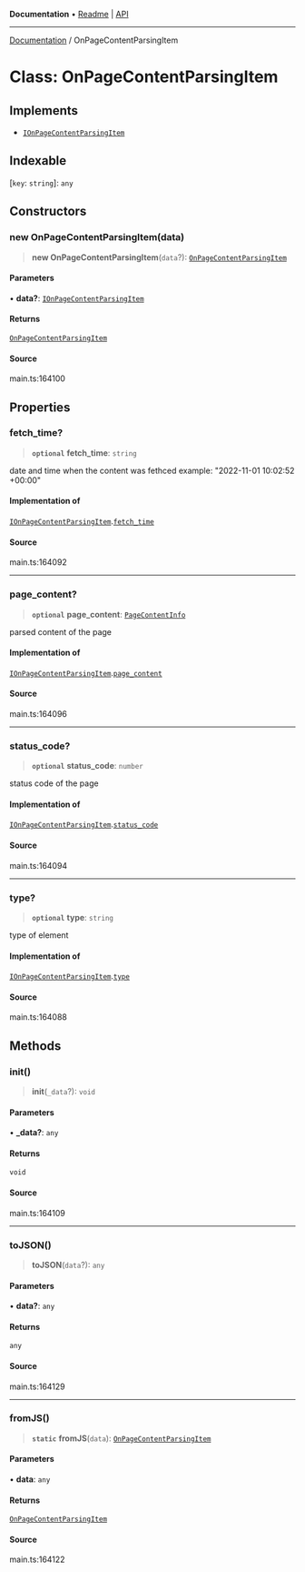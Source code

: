 **Documentation** • [Readme](../README.md) \| [API](../globals.md)

***

[Documentation](../README.md) / OnPageContentParsingItem

# Class: OnPageContentParsingItem

## Implements

- [`IOnPageContentParsingItem`](../interfaces/IOnPageContentParsingItem.md)

## Indexable

 \[`key`: `string`\]: `any`

## Constructors

### new OnPageContentParsingItem(data)

> **new OnPageContentParsingItem**(`data`?): [`OnPageContentParsingItem`](OnPageContentParsingItem.md)

#### Parameters

• **data?**: [`IOnPageContentParsingItem`](../interfaces/IOnPageContentParsingItem.md)

#### Returns

[`OnPageContentParsingItem`](OnPageContentParsingItem.md)

#### Source

main.ts:164100

## Properties

### fetch\_time?

> **`optional`** **fetch\_time**: `string`

date and time when the content was fethced
example:
"2022-11-01 10:02:52 +00:00"

#### Implementation of

[`IOnPageContentParsingItem`](../interfaces/IOnPageContentParsingItem.md).[`fetch_time`](../interfaces/IOnPageContentParsingItem.md#fetch_time)

#### Source

main.ts:164092

***

### page\_content?

> **`optional`** **page\_content**: [`PageContentInfo`](PageContentInfo.md)

parsed content of the page

#### Implementation of

[`IOnPageContentParsingItem`](../interfaces/IOnPageContentParsingItem.md).[`page_content`](../interfaces/IOnPageContentParsingItem.md#page_content)

#### Source

main.ts:164096

***

### status\_code?

> **`optional`** **status\_code**: `number`

status code of the page

#### Implementation of

[`IOnPageContentParsingItem`](../interfaces/IOnPageContentParsingItem.md).[`status_code`](../interfaces/IOnPageContentParsingItem.md#status_code)

#### Source

main.ts:164094

***

### type?

> **`optional`** **type**: `string`

type of element

#### Implementation of

[`IOnPageContentParsingItem`](../interfaces/IOnPageContentParsingItem.md).[`type`](../interfaces/IOnPageContentParsingItem.md#type)

#### Source

main.ts:164088

## Methods

### init()

> **init**(`_data`?): `void`

#### Parameters

• **\_data?**: `any`

#### Returns

`void`

#### Source

main.ts:164109

***

### toJSON()

> **toJSON**(`data`?): `any`

#### Parameters

• **data?**: `any`

#### Returns

`any`

#### Source

main.ts:164129

***

### fromJS()

> **`static`** **fromJS**(`data`): [`OnPageContentParsingItem`](OnPageContentParsingItem.md)

#### Parameters

• **data**: `any`

#### Returns

[`OnPageContentParsingItem`](OnPageContentParsingItem.md)

#### Source

main.ts:164122
